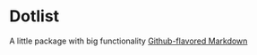 # Dotlist

A little package with big functionality
[Github-flavored Markdown](https://placeholder.biz/)
